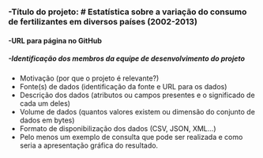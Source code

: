 

### -Título do projeto: # Estatística sobre a variação do consumo de fertilizantes em diversos países (2002-2013)

#### -URL para página no GitHub

##### -Identificação dos membros da equipe de desenvolvimento do projeto
- Motivação (por que o projeto é relevante?)
- Fonte(s) de dados (identificação da fonte e URL para os dados)
- Descrição dos dados (atributos ou campos presentes e o significado de cada um deles)
- Volume de dados (quantos valores existem ou dimensão do conjunto de dados em bytes)
- Formato de disponibilização dos dados (CSV, JSON, XML...)
- Pelo menos um exemplo de consulta que pode ser realizada e como seria a apresentação gráfica do resultado.
